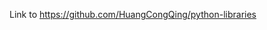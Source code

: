 <!--
 * @Description: 
 * @Author: HCQ
 * @Company(School): UCAS
 * @Email: 1756260160@qq.com
 * @Date: 2021-08-25 12:55:45
 * @LastEditTime: 2021-08-25 15:44:42
 * @FilePath: /Python/anaconda_environments/envs.md
-->
Link to https://github.com/HuangCongQing/python-libraries